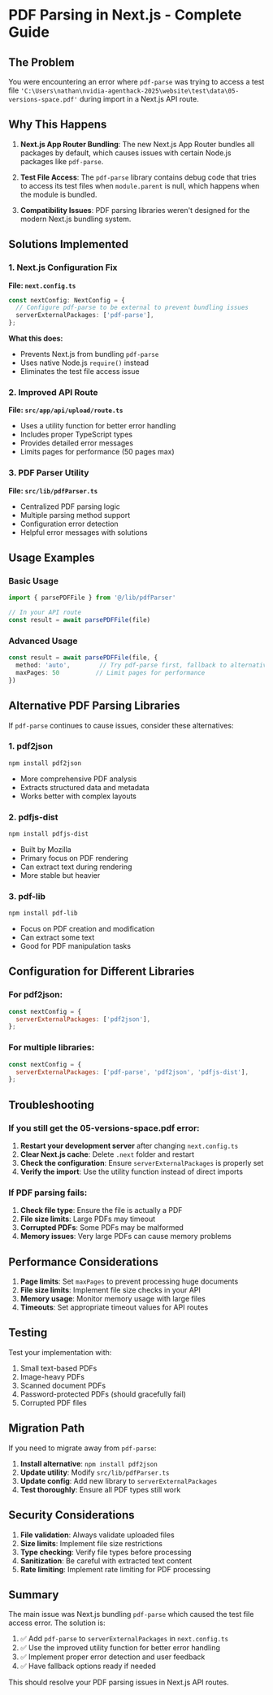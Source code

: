 # PDF Parsing in Next.js - Complete Guide

## The Problem

You were encountering an error where `pdf-parse` was trying to access a test file `'C:\Users\nathan\nvidia-agenthack-2025\website\test\data\05-versions-space.pdf'` during import in a Next.js API route.

## Why This Happens

1. **Next.js App Router Bundling**: The new Next.js App Router bundles all packages by default, which causes issues with certain Node.js packages like `pdf-parse`.

2. **Test File Access**: The `pdf-parse` library contains debug code that tries to access its test files when `module.parent` is null, which happens when the module is bundled.

3. **Compatibility Issues**: PDF parsing libraries weren't designed for the modern Next.js bundling system.

## Solutions Implemented

### 1. Next.js Configuration Fix

**File: `next.config.ts`**
```typescript
const nextConfig: NextConfig = {
  // Configure pdf-parse to be external to prevent bundling issues
  serverExternalPackages: ['pdf-parse'],
};
```

**What this does:**
- Prevents Next.js from bundling `pdf-parse`
- Uses native Node.js `require()` instead
- Eliminates the test file access issue

### 2. Improved API Route

**File: `src/app/api/upload/route.ts`**
- Uses a utility function for better error handling
- Includes proper TypeScript types
- Provides detailed error messages
- Limits pages for performance (50 pages max)

### 3. PDF Parser Utility

**File: `src/lib/pdfParser.ts`**
- Centralized PDF parsing logic
- Multiple parsing method support
- Configuration error detection
- Helpful error messages with solutions

## Usage Examples

### Basic Usage
```typescript
import { parsePDFFile } from '@/lib/pdfParser'

// In your API route
const result = await parsePDFFile(file)
```

### Advanced Usage
```typescript
const result = await parsePDFFile(file, {
  method: 'auto',        // Try pdf-parse first, fallback to alternatives
  maxPages: 50          // Limit pages for performance
})
```

## Alternative PDF Parsing Libraries

If `pdf-parse` continues to cause issues, consider these alternatives:

### 1. pdf2json
```bash
npm install pdf2json
```
- More comprehensive PDF analysis
- Extracts structured data and metadata
- Works better with complex layouts

### 2. pdfjs-dist
```bash
npm install pdfjs-dist
```
- Built by Mozilla
- Primary focus on PDF rendering
- Can extract text during rendering
- More stable but heavier

### 3. pdf-lib
```bash
npm install pdf-lib
```
- Focus on PDF creation and modification
- Can extract some text
- Good for PDF manipulation tasks

## Configuration for Different Libraries

### For pdf2json:
```javascript
const nextConfig = {
  serverExternalPackages: ['pdf2json'],
};
```

### For multiple libraries:
```javascript
const nextConfig = {
  serverExternalPackages: ['pdf-parse', 'pdf2json', 'pdfjs-dist'],
};
```

## Troubleshooting

### If you still get the 05-versions-space.pdf error:

1. **Restart your development server** after changing `next.config.ts`
2. **Clear Next.js cache**: Delete `.next` folder and restart
3. **Check the configuration**: Ensure `serverExternalPackages` is properly set
4. **Verify the import**: Use the utility function instead of direct imports

### If PDF parsing fails:

1. **Check file type**: Ensure the file is actually a PDF
2. **File size limits**: Large PDFs may timeout
3. **Corrupted PDFs**: Some PDFs may be malformed
4. **Memory issues**: Very large PDFs can cause memory problems

## Performance Considerations

1. **Page limits**: Set `maxPages` to prevent processing huge documents
2. **File size limits**: Implement file size checks in your API
3. **Memory usage**: Monitor memory usage with large files
4. **Timeouts**: Set appropriate timeout values for API routes

## Testing

Test your implementation with:
1. Small text-based PDFs
2. Image-heavy PDFs
3. Scanned document PDFs
4. Password-protected PDFs (should gracefully fail)
5. Corrupted PDF files

## Migration Path

If you need to migrate away from `pdf-parse`:

1. **Install alternative**: `npm install pdf2json`
2. **Update utility**: Modify `src/lib/pdfParser.ts`
3. **Update config**: Add new library to `serverExternalPackages`
4. **Test thoroughly**: Ensure all PDF types still work

## Security Considerations

1. **File validation**: Always validate uploaded files
2. **Size limits**: Implement file size restrictions
3. **Type checking**: Verify file types before processing
4. **Sanitization**: Be careful with extracted text content
5. **Rate limiting**: Implement rate limiting for PDF processing

## Summary

The main issue was Next.js bundling `pdf-parse` which caused the test file access error. The solution is:

1. ✅ Add `pdf-parse` to `serverExternalPackages` in `next.config.ts`
2. ✅ Use the improved utility function for better error handling
3. ✅ Implement proper error detection and user feedback
4. ✅ Have fallback options ready if needed

This should resolve your PDF parsing issues in Next.js API routes.